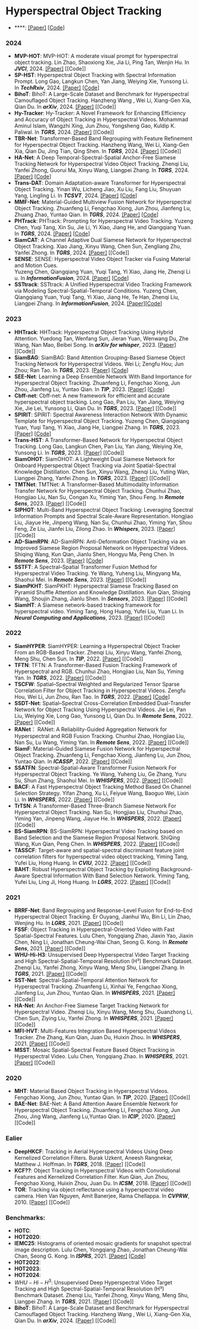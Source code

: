 # Hyperspectral Object Tracking
- ****: [[Paper]]() [[Code]()]

### 2024
- **MVP-HOT**: MVP-HOT: A moderate visual prompt for hyperspectral object tracking. Lin Zhao, Shaoxiong Xie, Jia Li, Ping Tan, Wenjin Hu. In **_JVCI_**, 2024. [[Paper]](https://doi.org/10.1016/j.jvcir.2024.104326) [[Code]] 
- **SP-HST**: Hyperspectral Object Tracking with Spectral Information Prompt. Long Gao, Langkun Chen, Yan Jiang, Weiying Xie, Yunsong Li. In **_TechRxiv_**, 2024. [[Paper]](https://www.techrxiv.org/doi/full/10.36227/techrxiv.172349620.00892203) [[Code](https://github.com/lgao001/SP-HST)]
- **BihoT**: BihoT: A Large-Scale Dataset and Benchmark for Hyperspectral Camouflaged Object Tracking. Hanzheng Wang , Wei Li, Xiang-Gen Xia, Qian Du. In **_arXiv_**, 2024. [[Paper]](https://arxiv.org/pdf/2408.12232) [[Code]]
- **Hy-Tracker**: Hy-Tracker: A Novel Framework for Enhancing Efficiency and Accuracy of Object Tracking in Hyperspectral Videos. Mohammad Aminul Islam, Wangzhi Xing, Jun Zhou, Yongsheng Gao, Kuldip K. Paliwal. In **_TGRS_**, 2024. [[Paper]](https://ieeexplore.ieee.org/document/10569013) [[Code]]
- **TBR-Net**: Transformer-Based Band Regrouping with Feature Refinement for Hyperspectral Object Tracking. Hanzheng Wang, Wei Li, Xiang-Gen Xia, Qian Du, Jing Tian, Qing Shen. In **_TGRS_**, 2024. [[Paper]](https://ieeexplore.ieee.org/abstract/document/10574881) [[Code]]
- **HA-Net**: A Deep Temporal-Spectral-Spatial Anchor-Free Siamese Tracking Network for Hyperspectral Video Object Tracking. Zhenqi Liu, Yanfei Zhong, Guorui Ma, Xinyu Wang, Liangpei Zhang. In **_TGRS_**, 2024. [[Paper]](https://ieeexplore.ieee.org/abstract/document/10720817) [[Code](https://github.com/zhenliuzhenqi/HOT)]
- **Trans-DAT**: Domain Adaptation-aware Transformer for Hyperspectral Object Tracking. Yinan Wu, Licheng Jiao, Xu Liu, Fang Liu, Shuyuan Yang, Lingling Li. In **_TCSVT_**, 2024. [[Paper]](https://ieeexplore.ieee.org/document/10491347) [[Code](https://github.com/LianYi233/Trans-DAT)]
- **MMF-Net**: Material-Guided Multiview Fusion Network for Hyperspectral Object Tracking. Zhuanfeng Li, Fengchao Xiong, Jun Zhou, Jianfeng Lu, Zhuang Zhao, Yuntao Qian. In **_TGRS_**, 2024. [[Paper]](https://ieeexplore.ieee.org/document/10438474) [[Code](https://github.com/hscv/MMF-Net)]
- **PHTrack**: PHTrack: Prompting for Hyperspectral Video Tracking. Yuzeng Chen, Yuqi Tang, Xin Su, Jie Li, Yi Xiao, Jiang He, and Qiangqiang Yuan. In **_TGRS_**, 2024. [[Paper]](https://ieeexplore.ieee.org/document/10680554) [[Code](https://github.com/YZCU/PHTrack)]
- **SiamCAT**: A Channel Adaptive Dual Siamese Network for Hyperspectral Object Tracking. Xiao Jiang, Xinyu Wang, Chen Sun, Zengliang Zhu, Yanfei Zhong. In **_TGRS_**, 2024. [[Paper]](https://ieeexplore.ieee.org/abstract/document/10474033) [[Code]]
- **SENSE**: SENSE: Hyperspectral Video Object Tracker via Fusing Material and Motion Cues. Yuzeng Chen, Qiangqiang Yuan, Yuqi Tang, Yi Xiao, Jiang He, Zhenqi Liu. In **_InformationFusion_**, 2024. [[Paper]](https://www.sciencedirect.com/science/article/abs/pii/S1566253524001738) [[Code](https://github.com/YZCU/SENSE)]
- **SSTtrack**: SSTtrack: A Unified Hyperspectral Video Tracking Framework via Modeling Spectral-Spatial-Temporal Conditions. Yuzeng Chen, Qiangqiang Yuan, Yuqi Tang, Yi Xiao, Jiang He, Te Han, Zhenqi Liu, Liangpei Zhang. In **_InformationFusion_**, 2024. [[Paper]](https://www.sciencedirect.com/science/article/pii/S1566253524004366)[[Code](https://github.com/YZCU/SSTtrack-results)]

### 2023
- **HHTrack**: HHTrack: Hyperspectral Object Tracking Using Hybrid Attention. Yuedong Tan, Wenfang Sun, Jieran Yuan, Wenwang Du, Zhe Wang, Nan Mao, Beibei Song. In **_arXiv for whisper_**, 2023. [[Paper]](https://arxiv.org/abs/2308.07016) [[Code]]
- **SiamBAG**: SiamBAG: Band Attention Grouping-Based Siamese Object Tracking Network for Hyperspectral Videos. Wei Li; Zengfu Hou; Jun Zhou; Ran Tao. In **_TGRS_**, 2023. [[Paper]](https://ieeexplore.ieee.org/document/10149343) [[Code](https://github.com/zephyrhours/Hyperspectral-Object-Tracking-SiamBAG)]  
- **SEE-Net**: Learning a Deep Ensemble Network With Band Importance for Hyperspectral Object Tracking. Zhuanfeng Li, Fengchao Xiong, Jun Zhou, Jianfeng Lu, Yuntao Qian. In **_TIP_**, 2023. [[Paper]](https://ieeexplore.ieee.org/document/10128966) [[Code](https://github.com/hscv/SEE-Net)]
- **Cbff-net**: Cbff-net: A new framework for efficient and accurate hyperspectral object tracking. Long Gao, Pan Liu, Yan Jiang, Weiying Xie, Jie Lei, Yunsong Li, Qian Du. In **_TGRS_**, 2023. [[Paper]](https://ieeexplore.ieee.org/document/10061231) [[Code]]  
- **SPIRIT**: SPIRIT: Spectral Awareness Interaction Network With Dynamic Template for Hyperspectral Object Tracking. Yuzeng Chen, Qiangqiang Yuan, Yuqi Tang, Yi Xiao, Jiang He, Liangpei Zhang. In **_TGRS_**, 2023. [[Paper]](https://ieeexplore.ieee.org/document/10375560) [[Code](https://github.com/YZCU/SPIRIT)]
- **Trans-HST**: A Transformer-Based Network for Hyperspectral Object Tracking. Long Gao, Langkun Chen, Pan Liu, Yan Jiang, Weiying Xie, Yunsong Li. In **_TGRS_**, 2023. [[Paper]](https://ieeexplore.ieee.org/document/10287003) [[Code]]
- **SiamOHOT**: SiamOHOT: A Lightweight Dual Siamese Network for Onboard Hyperspectral Object Tracking via Joint Spatial-Spectral Knowledge Distillation. Chen Sun, Xinyu Wang, Zhenqi Liu, Yuting Wan, Liangpei Zhang, Yanfei Zhong. In **_TGRS_**, 2023. [[Paper]](https://ieeexplore.ieee.org/document/10225562) [[Code]]
- **TMTNet**: TMTNet: A Transformer-Based Multimodality Information Transfer Network for Hyperspectral Object Tracking. Chunhui Zhao, Hongjiao Liu, Nan Su, Congan Xu, Yiming Yan, Shou Feng. In **_Remote Sens_**, 2023. [[Paper]](https://www.mdpi.com/2072-4292/15/4/1107) [[Code]]
- **SIPHOT**: Multi-Band Hyperspectral Object Tracking: Leveraging Spectral Information Prompts and Spectral Scale-Aware Representation. Hongjiao Liu, Jiayue He, Jinpeng Wang, Nan Su, Chunhui Zhao, Yiming Yan, Shou Feng, Ze Liu, Jianfei Liu, Zilong Zhao. In **_Whispers_**, 2023. [[Paper]](https://ieeexplore.ieee.org/document/10431304) [[Code]]
- **AD-SiamRPN**: AD-SiamRPN: Anti-Deformation Object Tracking via an Improved Siamese Region Proposal Network on Hyperspectral Videos. Shiqing Wang, Kun Qian, Jianlu Shen, Hongyu Ma, Peng Chen. In **_Remote Sens_**, 2023. [[Paper]](https://www.mdpi.com/2072-4292/15/7/1731) [[Code](https://github.com/yusenwsq/AD-SiamRPN)]
- **SSTFT**: A Spectral–Spatial Transformer Fusion Method for Hyperspectral Video Tracking. Ye Wang, Yuheng Liu, Mingyang Ma, Shaohui Mei. In **_Remote Sens_**, 2023. [[Paper]](https://www.mdpi.com/2072-4292/15/7/1735) [[Code]]
- **SiamPKHT**: SiamPKHT: Hyperspectral Siamese Tracking Based on Pyramid Shuffle Attention and Knowledge Distillation. Kun Qian, Shiqing Wang, Shoujin Zhang, Jianlu Shen. In **_Sensors_**, 2023. [[Paper]](https://www.mdpi.com/1424-8220/23/23/9554) [[Code]]
- **SiamHT**:  A Siamese network-based tracking framework for hyperspectral video. Yiming Tang, Hong Huang, Yufei Liu, Yuan Li. In **_Neural Computing and Applications_**, 2023. [[Paper]](https://link.springer.com/article/10.1007/s00521-022-07712-5) [[Code]]


### 2022
- **SiamHYPER**: SiamHYPER: Learning a Hyperspectral Object Tracker From an RGB-Based Tracker. Zhenqi Liu, Xinyu Wang, Yanfei Zhong, Meng Shu, Chen Sun. In **_TIP_**, 2022. [[Paper]](https://ieeexplore.ieee.org/abstract/document/9933370) [[Code]]
- **TFTN**: TFTN: A Transformer-Based Fusion Tracking Framework of Hyperspectral and RGB. Chunhui Zhao, Hongjiao Liu, Nan Su, Yiming Yan. In **_TGRS_**, 2022. [[Paper]](https://ieeexplore.ieee.org/document/9924197) [[Code]]
- **TSCFW**: Spatial–Spectral Weighted and Regularized Tensor Sparse Correlation Filter for Object Tracking in Hyperspectral Videos.  Zengfu Hou, Wei Li, Jun Zhou, Ran Tao. In **_TGRS_**, 2022. [[Paper]](https://ieeexplore.ieee.org/document/9924160) [[Code](https://github.com/zephyrhours/Hyperspectral-Object-Tracking-TSCFW)]
- **SSDT-Net**: Spatial–Spectral Cross-Correlation Embedded Dual-Transfer Network for Object Tracking Using Hyperspectral Videos. Jie Lei, Pan Liu, Weiying Xie, Long Gao, Yunsong Li, Qian Du. In **_Remote Sens_**, 2022. [[Paper]](https://www.mdpi.com/2072-4292/14/15/3512) [[Code]]
- **RANet**： RANet: A Reliability-Guided Aggregation Network for Hyperspectral and RGB Fusion Tracking. Chunhui Zhao, Hongjiao Liu, Nan Su, Lu Wang, Yiming Yan. In **_Remote Sens_**, 2022. [[Paper]](https://www.mdpi.com/2072-4292/14/12/2765) [[Code]]
- **SiamF**: Material-Guided Siamese Fusion Network for Hyperspectral Object Tracking. Zhuanfeng Li, Fengchao Xiong, Jianfeng Lu, Jun Zhou, Yuntao Qian. In **_ICASSP_**, 2022. [[Paper]](https://ieeexplore.ieee.org/abstract/document/9746089) [[Code]]
- **SSATFN**: Spectral-Spatial-Aware Transformer Fusion Network For Hyperspectral Object Tracking. Ye Wang, Yuheng Liu, Ge Zhang, Yuru Su, Shun Zhang, Shaohui Mei. In **_WHISPERS_**, 2022. [[Paper]](https://ieeexplore.ieee.org/document/9955100) [[Code]]
- **BACF**: A Fast Hyperspectral Object Tracking Method Based On Channel Selection Strategy. Yifan Zhang, Xu Li, Feiyue Wang, Baoguo Wei, Lixin Li. In **_WHISPERS_**, 2022. [[Paper]](https://ieeexplore.ieee.org/document/9955094) [[Code]]
- **TrTSN**: A Transformer-Based Three-Branch Siamese Network For Hyperspectral Object Tracking. Nan Su, Hongjiao Liu, Chunhui Zhao, Yiming Yan, Jinpeng Wang, Jiayue He. In **_WHISPERS_**, 2022. [[Paper]](https://ieeexplore.ieee.org/abstract/document/9955082) [[Code]]
- **BS-SiamRPN**: BS-SiamRPN: Hyperspectral Video Tracking based on Band Selection and the Siamese Region Proposal Network. ShiQing Wang, Kun Qian, Peng Chen. In **_WHISPERS_**, 2022. [[Paper]](https://ieeexplore.ieee.org/abstract/document/9955025) [[Code]]
- **TASSCF**: Target-aware and spatial-spectral discriminant feature joint correlation filters for hyperspectral video object tracking, Yiming Tang, Yufei Liu, Hong Huang. In **_CVIU_**, 2022. [[Paper]](https://www.sciencedirect.com/science/article/abs/pii/S1077314222001151) [[Code]]
- **BAHT**: Robust Hyperspectral Object Tracking by Exploiting Background-Aware Spectral Information With Band Selection Network. Yiming Tang, Yufei Liu, Ling Ji, Hong Huang. In **_LGRS_**, 2022. [[Paper]](https://ieeexplore.ieee.org/abstract/document/9868064) [[Code]]

### 2021
- **BRRF-Net**: Band Regrouping and Response-Level Fusion for End-to-End Hyperspectral Object Tracking. Er Ouyang, Jianhui Wu, Bin Li, Lin Zhao, Wenjing Hu. In **_LGRS_**, 2021. [[Paper]](https://ieeexplore.ieee.org/document/9658497) [[Code]]
- **FSSF**: Object Tracking in Hyperspectral-Oriented Video with Fast Spatial-Spectral Features. Lulu Chen, Yongqiang Zhao, Jiaxin Yao, Jiaxin Chen, Ning Li, Jonathan Cheung-Wai Chan, Seong G. Kong. In **_Remote Sens_**, 2021. [[Paper]](https://www.mdpi.com/2072-4292/13/10/1922) [[Code]]
- **WHU-Hi-H3**: Unsupervised Deep Hyperspectral Video Target Tracking and High Spectral-Spatial-Temporal Resolution (H³) Benchmark Dataset. Zhenqi Liu, Yanfei Zhong, Xinyu Wang, Meng Shu, Liangpei Zhang. In **_TGRS_**, 2021. [[Paper]](https://ieeexplore.ieee.org/abstract/document/9625660) [[Code]]
- **SST-Net**: Spectral-Spatial-Temporal Attention Network for Hyperspectral Tracking. Zhuanfeng Li, Xinhai Ye, Fengchao Xiong, Jianfeng Lu, Jun Zhou, Yuntao Qian. In **_WHISPERS_**, 2021. [[Paper]](https://ieeexplore.ieee.org/document/9484032) [[Code]]
- **HA-Net**: An Anchor-Free Siamese Target Tracking Network for Hyperspectral Video. Zhenqi Liu, Xinyu Wang, Meng Shu, Guanzhong Li, Chen Sun, Ziying Liu, Yanfei Zhong. In **_WHISPERS_**, 2021. [[Paper]](https://ieeexplore.ieee.org/abstract/document/9483958) [[Code]]
- **MFI-HVT**: Multi-Features Integration Based Hyperspectral Videos Tracker. Zhe Zhang, Kun Qian, Juan Du, Huixin Zhou. In **_WHISPERS_**, 2021. [[Paper]](https://ieeexplore.ieee.org/abstract/document/9484029) [[Code]]
- **MSST**: Mosaic Spatial-Spectral Feature Based Object Tracking in Hyperspectral Video. Lulu Chen, Yongqiang Zhao. In **_WHISPERS_**, 2021. [[Paper]](https://www.ieee-whispers.com/wp-content/uploads/2021/03/WHISPERS_2021_paper_54.pdf) [[Code]]
 

### 2020
- **MHT**: Material Based Object Tracking in Hyperspectral Videos. Fengchao Xiong, Jun Zhou, Yuntao Qian. In **_TIP_**, 2020. [[Paper]](https://ieeexplore.ieee.org/document/8960632) [[Code]]
- **BAE-Net**: BAE-Net: A Band Attention Aware Ensemble Network for Hyperspectral Object Tracking. Zhuanfeng Li, Fengchao Xiong, Jun Zhou, Jing Wang, Jianfeng Lu,Yuntao Qian. In **_ICIP_**, 2020. [[Paper]](https://ieeexplore.ieee.org/document/9191105/) [[Code]]

### Ealier
- **DeepHKCF**: Tracking in Aerial Hyperspectral Videos Using Deep Kernelized Correlation Filters. Burak Uzkent, Aneesh Rangnekar, Matthew J. Hoffman. In **_TGRS_**, 2018. [[Paper]](https://ieeexplore.ieee.org/document/8435971) [[Code]]
- **KCF??**: Object Tracking in Hyperspectral Videos with Convolutional Features and Kernelized Correlation Filter. Kun Qian, Jun Zhou, Fengchao Xiong, Huixin Zhou, Juan Du. In **_ICSM_**, 2018. [[Paper]](https://arxiv.org/abs/1810.11819) [[Code]]
- **TOR**: Tracking via object reflectance using a hyperspectral video camera. Hien Van Nguyen, Amit Banerjee, Rama Chellappa. In **_CVPRW_**, 2010. [[Paper]](https://ieeexplore.ieee.org/document/5543780) [[Code]]

### Benchmarks:
- **HOTC**:  
- **HOT2020**:  
- **IEMC25**: Histograms of oriented mosaic gradients for snapshot spectral image description. Lulu Chen, Yongqiang Zhao, Jonathan Cheung-Wai Chan, Seong G. Kong. In **_ISPRS_**, 2021. [[Paper]](https://www.sciencedirect.com/science/article/pii/S0924271621002860) [[Code](https://github.com/Chenlulu1993/HOMG)]
- **HOT2022**: 
- **HOT2023**:  
- **HOT2024**:  
- $WHU-Hi-H^{3}$: Unsupervised Deep Hyperspectral Video Target Tracking and High Spectral-Spatial-Temporal Resolution (H³) Benchmark Dataset. Zhenqi Liu, Yanfei Zhong, Xinyu Wang, Meng Shu, Liangpei Zhang. In **_TGRS_**, 2021. [[Paper]](https://ieeexplore.ieee.org/abstract/document/9625660) [[Code]]  
- **BihoT**: BihoT: A Large-Scale Dataset and Benchmark for Hyperspectral Camouflaged Object Tracking. Hanzheng Wang , Wei Li, Xiang-Gen Xia, Qian Du. In **_arXiv_**, 2024. [[Paper]](https://arxiv.org/pdf/2408.12232) [[Code]]  


